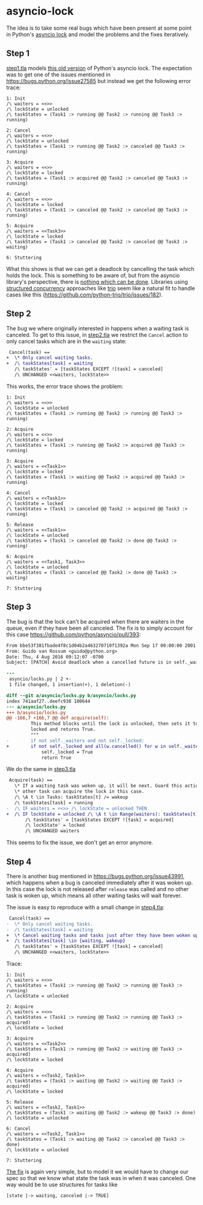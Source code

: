 # asyncio-lock

The idea is to take some real bugs which have been present at some point in
Python's [asyncio
lock](https://docs.python.org/3/library/asyncio-sync.html#lock) and model the
problems and the fixes iteratively.

## Step 1
[step1.tla](step1.tla) models [this old
version](https://github.com/python/asyncio/blob/27218fa/asyncio/locks.py#L89-L201)
of Python's asyncio lock. The expectation was to get one of the issues mentioned
in https://bugs.python.org/issue27585 but instead we get the following error
trace:
```tla
1: Init
/\ waiters = <<>>
/\ lockState = unlocked
/\ taskStates = (Task1 :> running @@ Task2 :> running @@ Task3 :> running)

2: Cancel
/\ waiters = <<>>
/\ lockState = unlocked
/\ taskStates = (Task1 :> running @@ Task2 :> canceled @@ Task3 :> running)

3: Acquire
/\ waiters = <<>>
/\ lockState = locked
/\ taskStates = (Task1 :> acquired @@ Task2 :> canceled @@ Task3 :> running)

4: Cancel
/\ waiters = <<>>
/\ lockState = locked
/\ taskStates = (Task1 :> canceled @@ Task2 :> canceled @@ Task3 :> running)

5: Acquire
/\ waiters = <<Task3>>
/\ lockState = locked
/\ taskStates = (Task1 :> canceled @@ Task2 :> canceled @@ Task3 :> waiting)

6: Stuttering
```

What this shows is that we can get a deadlock by cancelling the task which holds
the lock. This is something to be aware of, but from the asyncio library's
perspective, there is [nothing which can be
done](https://bugs.python.org/issue43991). Libraries using [structured
concurrency](https://vorpus.org/blog/notes-on-structured-concurrency-or-go-statement-considered-harmful/)
approaches like [trio](https://github.com/python-trio/trio) seem like a natural
fit to handle cases like this (https://github.com/python-trio/trio/issues/182).

## Step 2
The bug we where originally interested in happens when a waiting task is
canceled. To get to this issue, in [step2.tla](step2.tla) we restrict the
`Cancel` action to only cancel tasks which are in the `waiting` state:
```diff
 Cancel(task) ==
+  \* Only cancel waiting tasks.
+  /\ taskStates[task] = waiting
   /\ taskStates' = [taskStates EXCEPT ![task] = canceled]
   /\ UNCHANGED <<waiters, lockState>>
```
This works, the error trace shows the problem:
```tla
1: Init
/\ waiters = <<>>
/\ lockState = unlocked
/\ taskStates = (Task1 :> running @@ Task2 :> running @@ Task3 :> running)

2: Acquire
/\ waiters = <<>>
/\ lockState = locked
/\ taskStates = (Task1 :> running @@ Task2 :> acquired @@ Task3 :> running)

3: Acquire
/\ waiters = <<Task1>>
/\ lockState = locked
/\ taskStates = (Task1 :> waiting @@ Task2 :> acquired @@ Task3 :> running)

4: Cancel
/\ waiters = <<Task1>>
/\ lockState = locked
/\ taskStates = (Task1 :> canceled @@ Task2 :> acquired @@ Task3 :> running)

5: Release
/\ waiters = <<Task1>>
/\ lockState = unlocked
/\ taskStates = (Task1 :> canceled @@ Task2 :> done @@ Task3 :> running)

6: Acquire
/\ waiters = <<Task1, Task3>>
/\ lockState = unlocked
/\ taskStates = (Task1 :> canceled @@ Task2 :> done @@ Task3 :> waiting)

7: Stuttering
```

## Step 3
The bug is that the lock can't be acquired when there are waiters in the queue,
even if they have been all canceled. The fix is to simply account for this case
https://github.com/python/asyncio/pull/393:
```diff
From bbe53f381fbade4f8c1d04b2a463270710f1392a Mon Sep 17 00:00:00 2001
From: Guido van Rossum <guido@python.org>
Date: Thu, 4 Aug 2016 09:12:07 -0700
Subject: [PATCH] Avoid deadlock when a cancelled future is in self._waiters.

---
 asyncio/locks.py | 2 +-
 1 file changed, 1 insertion(+), 1 deletion(-)

diff --git a/asyncio/locks.py b/asyncio/locks.py
index 741aaf27..deefc938 100644
--- a/asyncio/locks.py
+++ b/asyncio/locks.py
@@ -166,7 +166,7 @@ def acquire(self):
         This method blocks until the lock is unlocked, then sets it to
         locked and returns True.
         """
-        if not self._waiters and not self._locked:
+        if not self._locked and all(w.cancelled() for w in self._waiters):
             self._locked = True
             return True
```

We do the same in [step3.tla](step3.tla)
```diff
 Acquire(task) ==
   \* If a waiting task was woken up, it will be next. Guard this action so that no
   \* other task can acquire the lock in this case.
   /\ \A t \in Tasks: taskStates[t] /= wakeup
   /\ taskStates[task] = running
-  /\ IF waiters = <<>> /\ lockState = unlocked THEN
+  /\ IF lockState = unlocked /\ \A t \in Range(waiters): taskStates[t] = canceled THEN
       /\ taskStates' = [taskStates EXCEPT ![task] = acquired]
       /\ lockState' = locked
       /\ UNCHANGED waiters
```
This seems to fix the issue, we don't get an error anymore.
## Step 4
There is another bug mentioned in https://bugs.python.org/issue43991, which
happens when a bug is canceled immediately after it was woken up. In this case
the lock is not released after `release` was called and no other task is woken
up, which means all other waiting tasks will wait forever.

The issue is easy to reproduce with a small change in [step4.tla](step4.tla):
```diff
 Cancel(task) ==
-  \* Only cancel waiting tasks.
-  /\ taskStates[task] = waiting
+  \* Cancel waiting tasks and tasks just after they have been woken up.
+  /\ taskStates[task] \in {waiting, wakeup}
   /\ taskStates' = [taskStates EXCEPT ![task] = canceled]
   /\ UNCHANGED <<waiters, lockState>>
```

Trace:
```tla
1: Init
/\ waiters = <<>>
/\ taskStates = (Task1 :> running @@ Task2 :> running @@ Task3 :> running)
/\ lockState = unlocked

2: Acquire
/\ waiters = <<>>
/\ taskStates = (Task1 :> running @@ Task2 :> running @@ Task3 :> acquired)
/\ lockState = locked

3: Acquire
/\ waiters = <<Task2>>
/\ taskStates = (Task1 :> running @@ Task2 :> waiting @@ Task3 :> acquired)
/\ lockState = locked

4: Acquire
/\ waiters = <<Task2, Task1>>
/\ taskStates = (Task1 :> waiting @@ Task2 :> waiting @@ Task3 :> acquired)
/\ lockState = locked

5: Release
/\ waiters = <<Task2, Task1>>
/\ taskStates = (Task1 :> waiting @@ Task2 :> wakeup @@ Task3 :> done)
/\ lockState = unlocked

6: Cancel
/\ waiters = <<Task2, Task1>>
/\ taskStates = (Task1 :> waiting @@ Task2 :> canceled @@ Task3 :> done)
/\ lockState = unlocked

7: Stuttering
```

[The fix](https://github.com/python/asyncio/pull/467/files) is again very
simple, but to model it we would have to change our spec so that we know what
state the task was in when it was canceled. One way would be to use structures
for tasks like
```tla
[state |-> waiting, canceled |-> TRUE]
```
